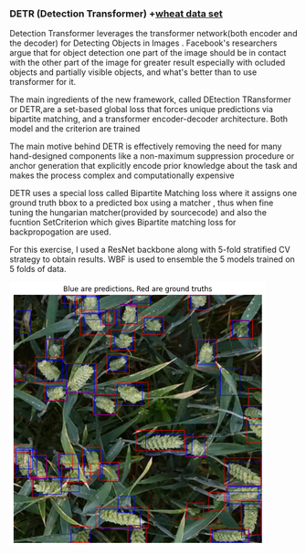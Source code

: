 ### DETR (Detection Transformer) +[wheat data set](https://www.kaggle.com/c/global-wheat-detection)

Detection Transformer leverages the transformer network(both encoder and the decoder) for Detecting Objects in Images . Facebook's researchers argue that for object detection one part of the image should be in contact with the other part of the image for greater result especially with ocluded objects and partially visible objects, and what's better than to use transformer for it. 

The main ingredients of the new framework, called DEtection TRansformer or DETR,are a set-based global loss that forces unique predictions via bipartite matching, and a transformer encoder-decoder architecture. Both model and the criterion are trained

The main motive behind DETR is effectively removing the need for many hand-designed components like a non-maximum suppression procedure or anchor generation that explicitly encode prior knowledge about the task and makes the process complex and computationally expensive
   

DETR uses a special loss called Bipartite Matching loss where it assigns one ground truth bbox to a predicted box using a matcher , thus when fine tuning the hungarian matcher(provided by sourcecode) and also the fucntion SetCriterion which gives Bipartite matching loss for backpropogation are used.  

For this exercise, I used a ResNet backbone along with 5-fold stratified CV strategy to obtain results. WBF is used to ensemble the 5 models trained on 5 folds of data.  

![output](./wheat.png)

